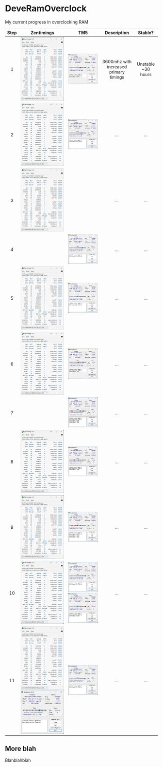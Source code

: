 # DeveRamOverclock
My current progress in overclocking RAM

| Step | Zentimings | TM5 | Description | Stable? |
|:----:|:----------:|:---:|:-----------:|:-------:|
| 1 | ![](Zen_1_3600error.png) | ![](TM5_1_Witherrors.png) | 3600mhz with increased primary timings | Unstable ~30 hours |
| 2 | ![](Zen_2_noerror.png) | ![](TM5_2.png) | ... | ... |
| 3 | ![](Zen_3.png) |  | ... | ... |
| 4 |  | ![](TM5_4_tFAW.png) | ... | ... |
| 5 | ![](Zen_5_TRFC.png) | ![](TM5_5.png) | ... | ... |
| 6 | ![](Zen_6_tWTRS.png) | ![](TM5_6.png) | ... | ... |
| 7 |  | ![](TM5_7.png) | ... | ... |
| 8 | ![](Zen_8_SetupsenVddp.png) | ![](TM5_8_4herror.png) | ... | ... |
| 9 | ![](Zen_9_Setups57_3Errors.png) | ![](TM5_9_3Errors11hours.png) | ... | ... |
| 10 | ![](Zen_10_Setups55_0Errors.png) | ![](TM5_10_NoError18hours.png) ![](TM5_10_part2Errorsafter35hours.png) | ... | ... |
| 11 | ![](Zen_11_0_ErrorsSoFar.png) ![](Zen_11_0_ErrorsSoFar2.png) | ![](TM5_11_0ErrorsSoFar.png) | ... | ... |

## More blah

Blahblahblah
